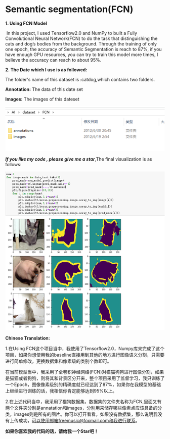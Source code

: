 # Semantic segmentation(FCN)

**1. Using FCN Model**

​	In this project, I used Tensorflow2.0 and NumPy to built a Fully Convolutional Neural Network(FCN) to do the task that distinguishing the cats and dog’s bodies from the background. Through the training of only one epoch, the accuracy of Semantic Segmentation is reach to 87%, if you have enough GPU resources, you can try to train this model more times, I believe the accuracy can  reach to  about 95%.

**2. The Date which I use is as followed:**

The folder's name of this dataset is :catdog,which contains two folders.

**Annotation:** The data of this date set

**Images:** The images of this dateset 

![微信截图_20200920143559](https://github.com/Geeksongs/Computer_vision/blob/master/Semantic%20segmentation/FCN/456.png)

***If you like my code , please give me a star***,The final visualization is as follows:

![123](https://github.com/Geeksongs/Computer_vision/blob/master/Semantic%20segmentation/FCN/123.png)



**Chinese Translation:**

1.在Using FCN这个项目当中，我使用了Tensorflow2.0，Numpy库来完成了这个项目，如果你想使用我的baseline直接用到其他的地方进行图像语义分割，只需要进行简单修改，更换数据集和像素级的类别个数即可。

在当前模型当中，我采用了全卷积神经网络(FCN)对猫猫狗狗进行图像分割，如果是猫猫或者狗狗，则将其和背景区分开来，整个项目采用了监督学习，我只训练了一个Epoch，图像像素级别的精确度就已经达到了87%，如果你在我模型的基础上继续进行训练的话，我相信你肯定能够达到95%以上。



2.在上述代码当中，我采用了猫狗数据集，数据集的文件夹名称为FCN,里面又有两个文件夹分别是annatation和images，分别用来储存哪些像素点应该具备的分类，images则是所有的图片。你可以打开看看。如果没有数据集，那么说明我没有上传成功，可以使用邮箱freemusic@foxmail.com和我进行联系。



**如果你喜欢我的代码的话，请给我一个Star吧！**
